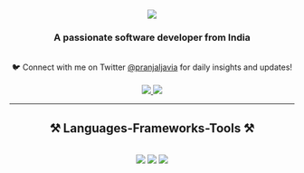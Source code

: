 
<h1 align="center">
    <img src="https://readme-typing-svg.herokuapp.com/ font=Righteous&size=35&center=true&vCenter=true&width=500&height=70&duration=4000&lines=Hi+There!+👋;+I'm+Pranjal+Javia!;" />
</h1>

<h3 align="center">A passionate software developer from India</h3>

<br/>

<div align="center">
 🐦 Connect with me on Twitter <a href="https://x.com/pranjaljavia" target="_blank">@pranjaljavia</a> for daily insights and updates!
</div>

<br/>

<div align="center"> 
  <a href="mailto:pranjaljavia762@gmail.com">
    <img src="https://img.shields.io/badge/Gmail-333333?style=for-the-badge&logo=gmail&logoColor=red" />
  </a>
  <a href="https://www.linkedin.com/in/pranjal-javia-a17a9a233/" target="_blank">
    <img src="https://img.shields.io/badge/LinkedIn-0077B5?style=for-the-badge&logo=linkedin&logoColor=white" target="_blank" />
  </a>
</div>

 <hr/>

 <h2 align="center">⚒️ Languages-Frameworks-Tools ⚒️</h2>

 <br/>
 
 <div align="center">
    <img src="https://skillicons.dev/icons?i=html,css,github,jquery,cpp,figma,tailwind,git,dotnet,solidity" />
     <img src="https://skillicons.dev/icons?i=ruby,react,prisma,bootstrap,php,discord,twitter,java,nextjs,mysql,docker,postgres" />
    <img src="https://skillicons.dev/icons?i=nodejs,python,javascript,typescript,express,firebase,mongodb,c,vscode" /><br>
</div>

